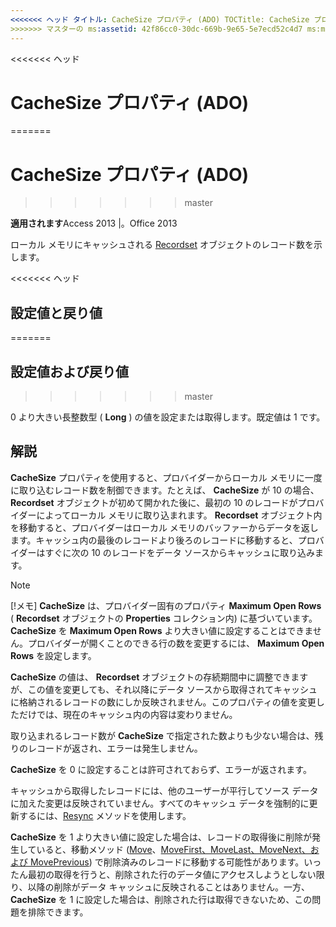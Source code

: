 ```yaml
---
<<<<<<< ヘッド タイトル: CacheSize プロパティ (ADO) TOCTitle: CacheSize プロパティ (ADO) === タイトル: CacheSize プロパティ (ADO) TOCTitle: CacheSize プロパティ (ADO)
>>>>>>> マスターの ms:assetid: 42f86cc0-30dc-669b-9e65-5e7ecd52c4d7 ms:mtpsurl: https://msdn.microsoft.com/library/JJ249200(v=office.15) ms:contentKeyID: 48544491 ms.date: 2015/09/18 mtps_version: v=office.15
---
```


<<<<<<< ヘッド
# <a name="cachesize-property-ado"></a>CacheSize プロパティ (ADO)
=======
# <a name="cachesize-property-ado"></a>CacheSize プロパティ (ADO)
>>>>>>> master


**適用されます**Access 2013 |。Office 2013

ローカル メモリにキャッシュされる [Recordset](recordset-object-ado.md) オブジェクトのレコード数を示します。

<<<<<<< ヘッド
## <a name="settings-and-return-values"></a>設定値と戻り値
=======
## <a name="settings-and-return-values"></a>設定値および戻り値
>>>>>>> master

0 より大きい長整数型 ( **Long** ) の値を設定または取得します。既定値は 1 です。

## <a name="remarks"></a>解説

**CacheSize** プロパティを使用すると、プロバイダーからローカル メモリに一度に取り込むレコード数を制御できます。たとえば、 **CacheSize** が 10 の場合、 **Recordset** オブジェクトが初めて開かれた後に、最初の 10 のレコードがプロバイダーによってローカル メモリに取り込まれます。 **Recordset** オブジェクト内を移動すると、プロバイダーはローカル メモリのバッファーからデータを返します。キャッシュ内の最後のレコードより後ろのレコードに移動すると、プロバイダーはすぐに次の 10 のレコードをデータ ソースからキャッシュに取り込みます。


> [!NOTE]
> <P>[!メモ] <STRONG>CacheSize</STRONG> は、プロバイダー固有のプロパティ <STRONG>Maximum Open Rows</STRONG> ( <STRONG>Recordset</STRONG> オブジェクトの <STRONG>Properties</STRONG> コレクション内) に基づいています。 <STRONG>CacheSize</STRONG> を <STRONG>Maximum Open Rows</STRONG> より大きい値に設定することはできません。プロバイダーが開くことのできる行の数を変更するには、 <STRONG>Maximum Open Rows</STRONG> を設定します。</P>



**CacheSize** の値は、 **Recordset** オブジェクトの存続期間中に調整できますが、この値を変更しても、それ以降にデータ ソースから取得されてキャッシュに格納されるレコードの数にしか反映されません。このプロパティの値を変更しただけでは、現在のキャッシュ内の内容は変わりません。

取り込まれるレコード数が **CacheSize** で指定された数よりも少ない場合は、残りのレコードが返され、エラーは発生しません。

**CacheSize** を 0 に設定することは許可されておらず、エラーが返されます。

キャッシュから取得したレコードには、他のユーザーが平行してソース データに加えた変更は反映されていません。すべてのキャッシュ データを強制的に更新するには、[Resync](resync-method-ado.md) メソッドを使用します。

**CacheSize** を 1 より大きい値に設定した場合は、レコードの取得後に削除が発生していると、移動メソッド ([Move](move-method-ado.md)、[MoveFirst、MoveLast、MoveNext、および MovePrevious](movefirst-movelast-movenext-and-moveprevious-methods-ado.md)) で削除済みのレコードに移動する可能性があります。いったん最初の取得を行うと、削除された行のデータ値にアクセスしようとしない限り、以降の削除がデータ キャッシュに反映されることはありません。一方、**CacheSize** を 1 に設定した場合は、削除された行は取得できないため、この問題を排除できます。

